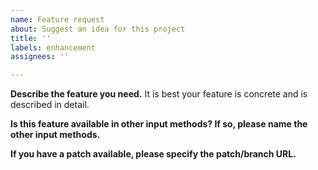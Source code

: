 ```yaml
---
name: Feature request
about: Suggest an idea for this project
title: ''
labels: enhancement
assignees: ''

---
```


**Describe the feature you need.**
It is best your feature is concrete and is described in detail.



**Is this feature available in other input methods? If so, please name the other input methods.**



**If you have a patch available, please specify the patch/branch URL.**
